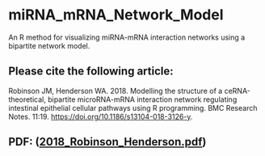 # miRNA_mRNA_Network_Model
An R method for visualizing miRNA-mRNA interaction networks using a bipartite network model.

## Please cite the following article:

Robinson JM, Henderson WA. 2018. Modelling the structure of a ceRNA-theoretical, bipartite microRNA-mRNA interaction network regulating intestinal epithelial cellular pathways using R programming. BMC Research Notes. 11:19. https://doi.org/10.1186/s13104-018-3126-y.

## PDF: ([2018_Robinson_Henderson.pdf](../master/2018_Robinson_Henderson.pdf))
